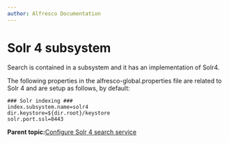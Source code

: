 ```yaml
---
author: Alfresco Documentation
---
```


# Solr 4 subsystem

Search is contained in a subsystem and it has an implementation of Solr4.

The following properties in the alfresco-global.properties file are related to Solr 4 and are setup as follows, by default:

```
### Solr indexing ###
index.subsystem.name=solr4
dir.keystore=${dir.root}/keystore
solr.port.ssl=8443
```

**Parent topic:**[Configure Solr 4 search service](../concepts/configure-solr4.md)

